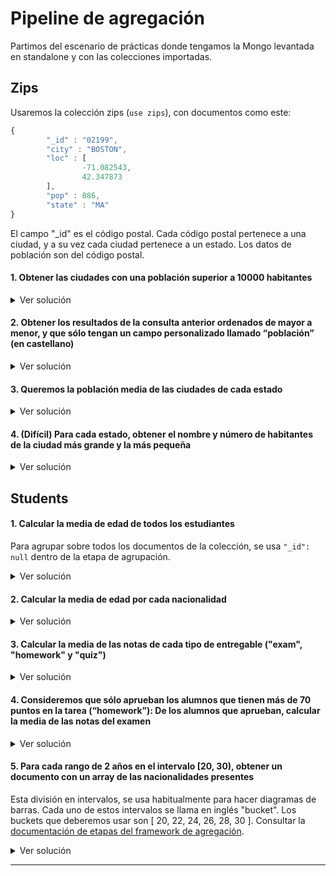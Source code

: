 # Pipeline de agregación

Partimos del escenario de prácticas donde tengamos la Mongo levantada en standalone y con las colecciones importadas.

## Zips

Usaremos la colección zips (```use zips```), con documentos como este:

```js
{
        "_id" : "02199",
        "city" : "BOSTON",
        "loc" : [
                -71.082543,
                42.347873
        ],
        "pop" : 886,
        "state" : "MA"
}
```

El campo "\_id" es el código postal. Cada código postal pertenece a una ciudad, y a su vez cada ciudad pertenece a un estado. Los datos de población son del código postal.

#### 1. Obtener las ciudades con una población superior a 10000 habitantes

<details>
<summary>Ver solución</summary>
<p>


```javaScript
db.zips.aggregate([{
    $group: {
      _id: "$city",
      poblacion: {
        $sum: "$pop"
      }
    }
  },
  {
    $match: {
      poblacion: {
        $gt: 10000
      }
    }
  }
])
```

</p>
</details>

#### 2. Obtener los resultados de la consulta anterior ordenados de mayor a menor, y que sólo tengan un campo personalizado llamado “población” (en castellano)

<details>
<summary>Ver solución</summary>
<p>


```javaScript
db.zips.aggregate([{
    $group: {
      _id: "$city",
      poblacion: {
        $sum: "$pop"
      }
    }
  },
  {
    $match: {
      poblacion: {
        $gt: 10000
      }
    }
  }, {
    $project: {
      _id: 0,
      poblacion: 1
    }
  },
  {
    $sort: {
      poblacion: -1
    }
  }
])
```

</p>
</details>


#### 3. Queremos la población media de las ciudades de cada estado

<details>
<summary>Ver solución</summary>
<p>

```javaScript
db.zips.aggregate([{
    $group: {
      _id: {
        estado: "$state",
        ciudad: "$city"
      },
      poblacion: {
        $sum: "$pop"
      }
    }
  },
  {
    $group: {
      _id: "$_id.estado",
      poblacion_media_ciudades: {
        $avg: "$poblacion"
      }
    }
  }
])
```

Hacemos 2 fases de agrupación. La primera agrupa los documentos por ciudad y estado y calcula la población total para cada ciudad. Tras ese paso los documentos son así:

```js
{
  "_id": {
    "estado": "CO",
    "ciudad": "EDGEWATER"
  },
  "poblacion": 13154
}
```

La segunda fase de agrupación agrupa los documentos por el campo "\_id.estado" (campo "estado" en el documento "\_id") y calcula la media de población para las ciudades de cada estado.

</p>
</details>


#### 4. (Difícil) Para cada estado, obtener el nombre y número de habitantes de la ciudad más grande y la más pequeña

<details>
<summary>Ver solución</summary>
<p>


```javaScript
db.zips.aggregate([{
    $group: {
      _id: {
        estado: "$state",
        ciudad: "$city"
      },
      poblacion: {
        $sum: "$pop"
      }
    }
  },
  {
    $sort: {
      poblacion: -1
    }
  },
  {
    $group: {
      _id: "$_id.estado",
      mayorCiudad: {
        $first: "$_id.ciudad"
      },
      poblacionMayorCiudad: {
        $first: "$poblacion"
      },
      menorCiudad: {
        $last: "$_id.ciudad"
      },
      poblacionMenorCiudad: {
        $last: "$poblacion"
      }
    }
  }
])
```

</p>
</details>


## Students

#### 1. Calcular la media de edad de todos los estudiantes

Para agrupar sobre todos los documentos de la colección, se usa ```"_id": null``` dentro de la etapa de agrupación.

<details>
<summary>Ver solución</summary>
<p>


```javaScript
db.students.aggregate([{
  $group: {
    _id: null,
    media_edad: {
      $avg: "$age"
    }
  }
}])
```

</p>
</details>


#### 2. Calcular la media de edad por cada nacionalidad

<details>
<summary>Ver solución</summary>
<p>


```javaScript
db.students.aggregate([{
  $group: {
    _id: "$nationality",
    media_edad: {
      $avg: "$age"
    }
  }
}])
```

</p>
</details>


#### 3. Calcular la media de las notas de cada tipo de entregable ("exam", "homework" y "quiz")

<details>
<summary>Ver solución</summary>
<p>


```javaScript
db.students.aggregate([{
    $unwind: "$scores"
  },
  {
    $group: {
      _id: "$scores.type",
      media: {
        $avg: "$scores.score"
      }
    }
  }
])
```

Tras la etapa "unwind", cada documento de estudiante se convierte en tres documentos como estos, permitiendo ya agrupar por tipo de entragable (ya no está dentro de un array):

```js
{
  "_id": 82,
  "name": "Santiago Dollins",
  "scores": {
    "score": 33.48242310776701,
    "type": "exam"
  },
  "age": 32,
  "nationality": "italian"
}

{
  "_id": 82,
  "name": "Santiago Dollins",
  "scores": {
    "score": 60.49199094204558,
    "type": "quiz"
  },
  "age": 32,
  "nationality": "italian"
}

{
  "_id": 82,
  "name": "Santiago Dollins",
  "scores": {
    "score": 87.02564768982076,
    "type": "homework"
  },
  "age": 32,
  "nationality": "italian"
}
```

</p>
</details>


#### 4. Consideremos que sólo aprueban los alumnos que tienen más de 70 puntos en la tarea (“homework”): De los alumnos que aprueban, calcular la media de las notas del examen

<details>
<summary>Ver solución</summary>
<p>


```javaScript
db.students.aggregate([{
    $match: {
      scores: {
        $elemMatch: {
          type: "exam",
          score: {
            $gt: 70
          }
        }
      }
    }
  },
  {
    $unwind: "$scores"
  },
  {
    $match: {
      "scores.type": "exam"
    }
  },
  {
    $group: {
      _id: null,
      mediaExamen: {
        $avg: "$scores.score"
      }
    }
  }
])
```

</p>
</details>


#### 5. Para cada rango de 2 años en el intervalo [20, 30), obtener un documento con un array de las nacionalidades presentes

Esta división en intervalos, se usa habitualmente para hacer diagramas de barras. Cada uno de estos intervalos se llama en inglés "bucket". Los buckets que deberemos usar son [ 20, 22, 24, 26, 28, 30 ]. Consultar la [documentación de etapas del framework de agregación](https://docs.mongodb.com/manual/reference/operator/aggregation-pipeline/).

<details>
<summary>Ver solución</summary>
<p>


```javaScript
  db.students.aggregate(  [
    {
      $bucket: {
        groupBy: "$age",
        boundaries: [ 20, 22, 24, 26, 28, 30 ],
        default: "resto",
        output: {
          "numero": { $sum: 1 },
          "nacionalidades" : { $addToSet: "$nationality" }
        }
      }
    }
  ])
```

</p>
</details>

---
